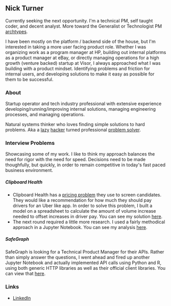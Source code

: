 ## Nick Turner
Currently seeking the next opportunity. I'm a technical PM, self taught coder, and decent analyst. More toward the Generalist or Technologist PM [archtypes](https://www.mckinsey.com/industries/technology-media-and-telecommunications/our-insights/product-managers-for-the-digital-world).

I have been mostly on the platform / backend side of the house, but I'm interested in taking a more user facing product role. Whether I was organizing work as a program manager at HP, building out internal platforms as a product manager at eBay, or directly managing operations for a high growth (venture backed) startup at Visor, I always approached what I was building with a product mindset. Identifying problems and friction for internal users, and developing solutions to make it easy as possible for them to be successful.

### About
Startup operator and tech industry professional with extensive experience developing/running/improving internal solutions, managing engineering processes, and managing operations.

Natural systems thinker who loves finding simple solutions to hard problems. Aka a [lazy](https://www.goodreads.com/quotes/568877-i-choose-a-lazy-person-to-do-a-hard-job) [hacker](http://www.catb.org/~esr/faqs/hacker-howto.html#attitude) turned professional [problem solver](https://www.youtube.com/watch?v=NP4lrVIpbvo).

### Interview Problems
Showcasing some of my work. I like to think my approach balances the need for rigor with the need for speed. Decisions need to be made thoughfully, but quickly, in order to remain competitive in today's fast paced business environment.

##### Clipboard Health
- Clipboard Health has a [pricing problem](https://creatingvalue.substack.com/p/real-problems-we-tackle-pricing-level) they use to screen candidates. They would like a recommendation for how much they should pay drivers for an Uber like app. In order to solve this problem, I built a model on a spreadsheet to calculate the amount of volume increase needed to offset increases in driver pay. You can see my solution [here](https://docs.google.com/spreadsheets/d/1xt_NnPP7cAO-R5TThhlmlfa7mdHtxImy8thzjMHSwfU/edit?usp=sharing).
- The next round required a little more research. I used a fairly methodical approach in a Jupyter Notebook. You can see my analysis [here](https://github.com/bootstrapt/clipboard-health-wbd-notebook/blob/main/pricing_wbd.ipynb).


##### SafeGraph
SafeGraph is looking for a Technical Product Manager for their APIs. Rather than simply answer the questions, I went ahead and fired up another Jupyter Notebook and actually implemented API calls using Python and R, using both generic HTTP libraries as well as their official client libraries. You can view that [here](https://bootstrapt.github.io/safegraph-practice-problems/).

### Links
- [LinkedIn](https://www.linkedin.com/in/nickolasturner/)
